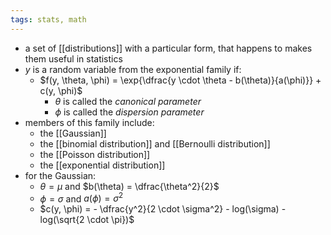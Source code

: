 ```yaml
---
tags: stats, math
---
```


- a set of [[distributions]] with a particular form, that happens to makes them useful in statistics
- $y$ is a random variable from the exponential family if:
	- $f(y, \theta, \phi) = \exp{\dfrac{y \cdot \theta - b(\theta)}{a(\phi)}} + c(y, \phi)$
		- $\theta$ is called the *canonical parameter*
		- $\phi$ is called the *dispersion parameter*
- members of this family include:
	- the [[Gaussian]]
	- the [[binomial distribution]] and [[Bernoulli distribution]]
	- the [[Poisson distribution]]
	- the [[exponential distribution]]
- for the Gaussian:
	- $\theta = \mu$ and $b(\theta) = \dfrac{\theta^2}{2}$
	- $\phi = \sigma$ and $a(\phi) = \sigma^2$
	- $c(y, \phi) = - \dfrac{y^2}{2 \cdot \sigma^2} - log(\sigma) - log(\sqrt{2 \cdot \pi})$